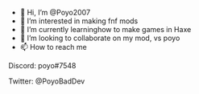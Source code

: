 - 👋 Hi, I’m @Poyo2007
- 👀 I’m interested in making fnf mods
- 🌱 I’m currently learninghow to make games in Haxe
- 💞️ I’m looking to collaborate on my mod, vs poyo
- 📫 How to reach me

Discord: poyo#7548

Twitter: @PoyoBadDev

<!---
Poyo2007/Poyo2007 is a ✨ special ✨ repository because its `README.md` (this file) appears on your GitHub profile.
You can click the Preview link to take a look at your changes.
--->
